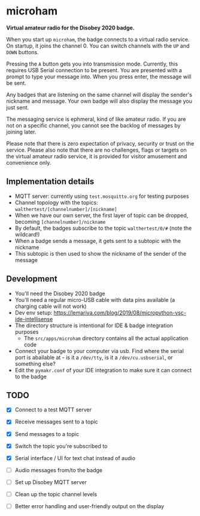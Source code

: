 # microham

**Virtual amateur radio for the Disobey 2020 badge.**

When you start up `microham`, the badge connects to a virtual radio service. On startup, it joins the channel 0. You can switch channels with the `UP` and `DOWN` buttons.

Pressing the `A` button gets you into transmission mode. Currently, this requires USB Serial connection to be present. You are presented with a prompt to type your message into. When you press enter, the message will be sent.

Any badges that are listening on the same channel will display the sender's nickname and message. Your own badge will also display the message you just sent.

The messaging service is ephmeral, kind of like amateur radio. If you are not on a specific channel, you cannot see the backlog of messages by joining later.

Please note that there is zero expectation of privacy, security or trust on the service. Please also note that there are no challenges, flags or targets on the virtual amateur radio service, it is provided for visitor amusement and convenience only.

## Implementation details

- MQTT server: currently using `test.mosquitto.org` for testing purposes
- Channel topology with the topics: `walthertest/[channelnumber]/[nickname]`
- When we have our own server, the first layer of topic can be dropped, becoming `[channelnumber]/nickname`
- By default, the badges subscribe to the topic `walthertest/0/#` (note the wildcard!)
- When a badge sends a message, it gets sent to a subtopic with the nickname
- This subtopic is then used to show the nickname of the sender of the message

## Development

- You'll need the Disobey 2020 badge
- You'll need a regular micro-USB cable with data pins available (a charging cable will not work)
- Dev env setup: <https://lemariva.com/blog/2019/08/micropython-vsc-ide-intellisense>
- The directory structure is intentional for IDE & badge integration purposes
  - The `src/apps/microham` directory contains all the actual application code
- Connect your badge to your computer via usb. Find where the serial port is abailable at - is it a `/dev/tty`, is it a `/dev/cu.usbserial`, or something else?
- Edit the `pymakr.conf` of your IDE integration to make sure it can connect to the badge

## TODO

- [x] Connect to a test MQTT server
- [x] Receive messages sent to a topic
- [x] Send messages to a topic
- [x] Switch the topic you're subscribed to
- [x] Serial interface / UI for text chat instead of audio
- [ ] Audio messages from/to the badge
- [ ] Set up Disobey MQTT server
- [ ] Clean up the topic channel levels
- [ ] Better error handling and user-friendly output on the display


